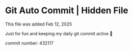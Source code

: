 # Git Auto Commit | Hidden File

This file was added Feb 12, 2025

Just for fun and keeping my daily git commit active 🤪

commit number: 432117

